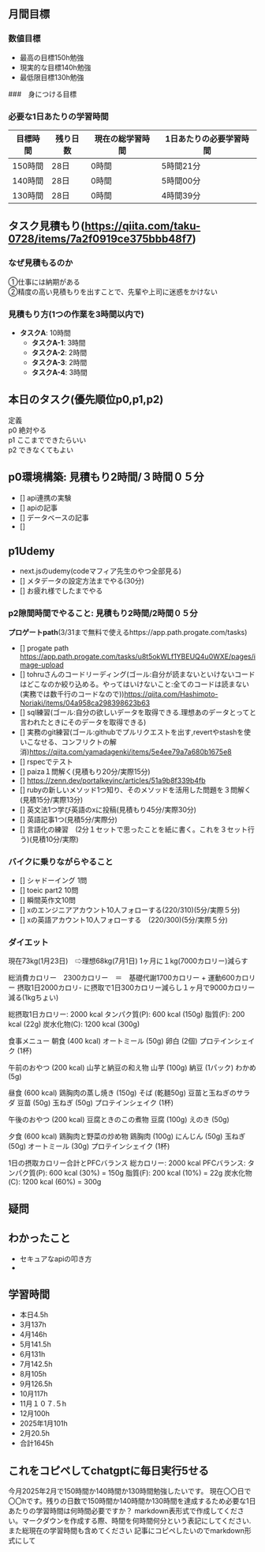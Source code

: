 
## 月間目標
### 数値目標
- 最高の目標150h勉強
- 現実的な目標140h勉強
- 最低限目標130h勉強

###　身につける目標


### 必要な1日あたりの学習時間

| 目標時間 | 残り日数 | 現在の総学習時間 | 1日あたりの必要学習時間 |
|----------|----------|------------------|--------------------------|
| 150時間  | 28日     | 0時間            | 5時間21分                |
| 140時間  | 28日     | 0時間            | 5時間00分                |
| 130時間  | 28日     | 0時間            | 4時間39分                |



## タスク見積もり(https://qiita.com/taku-0728/items/7a2f0919ce375bbb48f7)
### なぜ見積もるのか   
①仕事には納期がある  
②精度の高い見積もりを出すことで、先輩や上司に迷惑をかけない

### 見積もり方(1つの作業を3時間以内で)
- **タスクA**: 10時間
  - **タスクA-1**: 3時間
  - **タスクA-2**: 2時間
  - **タスクA-3**: 2時間
  - **タスクA-4**: 3時間


## 本日のタスク(優先順位p0,p1,p2)
定義   
p0 絶対やる   
p1 ここまでできたらいい   
p2 できなくてもよい  


## **p0環境構築**: 見積もり2時間/３時間０５分
 - [] api連携の実験
 - [] apiの記事
 - [] データベースの記事
 - [] 


## **p1Udemy**
- next.jsのudemy(codeマフィア先生のやつ全部見る)
- [] メタデータの設定方法までやる(30分)
- [] お疲れ様でしたまでやる

### **p2隙間時間でやること**: 見積もり2時間/2時間０５分
**プロゲートpath**(3/31まで無料で使えるhttps://app.path.progate.com/tasks)

  - [] progate path https://app.path.progate.com/tasks/u8t5okWLf1YBEUQ4u0WXE/pages/image-upload
  - [] tohruさんのコードリーディング(ゴール:自分が読まないといけないコードはどこなのか絞り込める。やってはいけないこと:全てのコードは読まない(実務では数千行のコードなので))https://qiita.com/Hashimoto-Noriaki/items/04a958ca298398623b63
  - [] sql練習(ゴール:自分の欲しいデータを取得できる.理想あのデータとってと言われたときにそのデータを取得できる)
  - [] 実務のgit練習(ゴール:githubでプルリクエストを出す,revertやstashを使いこなせる、コンフリクトの解消)https://qiita.com/yamadagenki/items/5e4ee79a7a680b1675e8
  - [] rspecでテスト
  - [] paiza１問解く(見積もり20分/実際15分)
  - [] https://zenn.dev/portalkeyinc/articles/51a9b8f339b4fb
  - [] rubyの新しいメソッド1つ知り、そのメソッドを活用した問題を３問解く(見積15分/実際13分)
  - [] 英文法1つ学び英語のxに投稿(見積もり45分/実際30分)
  - [] 英語記事1つ(見積5分/実際分)
  - [] 言語化の練習　(2分１セットで思ったことを紙に書く。これを３セット行う)(見積10分/実際)

### バイクに乗りながらやること
- [] シャドーイング 1問
- [] toeic part2 10問
- [] 瞬間英作文10問
- [] xのエンジニアアカウント10人フォローする(220/310)(5分/実際５分)
- [] xの英語アカウント10人フォローする　(220/300)(5分/実際５分)


### ダイエット
現在73kg(1月23日)　⇨理想68kg(7月1日) 1ヶ月に１kg(7000カロリー)減らす

総消費カロリー　2300カロリー　＝　基礎代謝1700カロリー + 運動600カロリー
摂取1日2000カロリ- に摂取で1日300カロリー減らし１ヶ月で9000カロリー減る(1kgちょい)

総摂取1日カロリー: 2000 kcal
タンパク質(P): 600 kcal (150g)
脂質(F): 200 kcal (22g)
炭水化物(C): 1200 kcal (300g)

食事メニュー
朝食 (400 kcal)
オートミール (50g)
卵白 (2個)
プロテインシェイク (1杯)

午前のおやつ (200 kcal)
山芋と納豆の和え物
山芋 (100g)
納豆 (1パック)
わかめ (5g)

昼食 (600 kcal)
鶏胸肉の蒸し焼き (150g)
そば (乾麺50g)
豆苗と玉ねぎのサラダ
豆苗 (50g)
玉ねぎ (50g)
プロテインシェイク (1杯)

午後のおやつ (200 kcal)
豆腐ときのこの煮物
豆腐 (100g)
えのき (50g)

夕食 (600 kcal)
鶏胸肉と野菜の炒め物
鶏胸肉 (100g)
にんじん (50g)
玉ねぎ (50g)
オートミール (30g)
プロテインシェイク (1杯)

1日の摂取カロリー合計とPFCバランス
総カロリー: 2000 kcal
PFCバランス:
タンパク質(P): 600 kcal (30%) = 150g
脂質(F): 200 kcal (10%) = 22g
炭水化物(C): 1200 kcal (60%) = 300g




## 疑問



## わかったこと
- セキュアなapiの叩き方
- 



## 学習時間
 - 本日4.5h
  - 3月137h
  - 4月146h
  - 5月141.5h
  - 6月131h
  - 7月142.5h
  - 8月105h
  - 9月126.5h
  - 10月117h
  - 11月１０７.５h
  - 12月100h
  - 2025年1月101h
  - 2月20.5h
  - 合計1645h

 ## これをコピペしてchatgptに毎日実行5せる
今月2025年2月で150時間か140時間か130時間勉強したいです。
現在〇〇日で〇〇hです。残りの日数で150時間か140時間か130時間を達成するため必要な1日あたりの学習時間は何時間必要ですか？
markdown表形式で作成してください。マークダウンを作成する際、時間を何時間何分という表記にしてください.また総現在の学習時間も含めてください
記事にコピペしたいのでmarkdown形式にして
 
